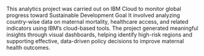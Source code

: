 This analytics project was carried out on IBM Cloud to monitor global progress toward Sustainable Development Goal 
It involved analyzing country-wise data on maternal mortality, healthcare access, and related indicators using IBM’s cloud-based tools.
The project generated meaningful insights through visual dashboards, helping identify high-risk regions and supporting effective, 
data-driven policy decisions to improve maternal health outcomes.
